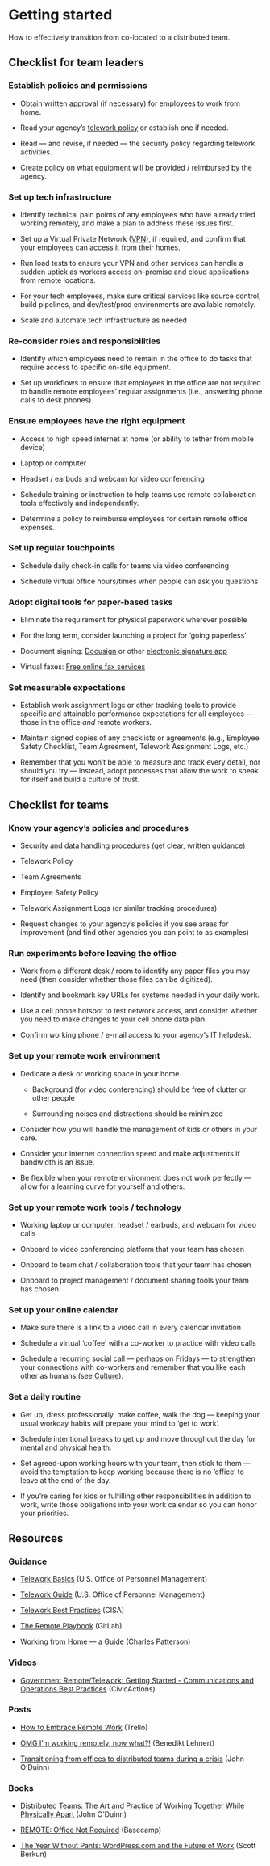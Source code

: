 # Getting started

How to effectively transition from co-located to a distributed team.

## Checklist for team leaders

### Establish policies and permissions

* Obtain written approval (if necessary) for employees to work from home.

* Read your agency’s [telework policy](https://www.businessnewsdaily.com/7749-create-telecommuting-policy.html) or establish one if needed.

* Read — and revise, if needed — the security policy regarding telework activities.

* Create policy on what equipment will be provided / reimbursed by the agency.

### Set up tech infrastructure

* Identify technical pain points of any employees who have already tried working remotely, and make a plan to address these issues first.

* Set up a Virtual Private Network ([VPN](https://www.howtogeek.com/133680/htg-explains-what-is-a-vpn/)), if required, and confirm that your employees can access it from their homes.

* Run load tests to ensure your VPN and other services can handle a sudden uptick as workers access on-premise and cloud applications from remote locations.

* For your tech employees, make sure critical services like source control, build pipelines, and dev/test/prod environments are available remotely.

* Scale and automate tech infrastructure as needed

### Re-consider roles and responsibilities

* Identify which employees need to remain in the office to do tasks that require access to specific on-site equipment.

* Set up workflows to ensure that employees in the office are not required to handle remote employees’ regular assignments (i.e., answering phone calls to desk phones).

### Ensure employees have the right equipment

* Access to high speed internet at home (or ability to tether from mobile device)

* Laptop or computer

* Headset / earbuds and webcam for video conferencing

* Schedule training or instruction to help teams use remote collaboration tools effectively and independently.

* Determine a policy to reimburse employees for certain remote office expenses.

### Set up regular touchpoints

* Schedule daily check-in calls for teams via video conferencing

* Schedule virtual office hours/times when people can ask you questions

### Adopt digital tools for paper-based tasks

* Eliminate the requirement for physical paperwork wherever possible

* For the long term, consider launching a project for ‘going paperless’

* Document signing: [Docusign](https://www.docusign.com/) or other [electronic signature app](https://blog.quoteroller.com/docusign-competitors-and-alternatives/)

* Virtual faxes: [Free online fax services](https://www.lifewire.com/free-fax-services-2378048)

### Set measurable expectations

* Establish work assignment logs or other tracking tools to provide specific and attainable performance expectations for all employees — those in the office *and* remote workers.

* Maintain signed copies of any checklists or agreements (e.g., Employee Safety Checklist, Team Agreement, Telework Assignment Logs, etc.)

* Remember that you won’t be able to measure and track every detail, nor should you try — instead, adopt processes that allow the work to speak for itself and build a culture of trust. 

## Checklist for teams

### Know your agency’s policies and procedures

* Security and data handling procedures (get clear, written guidance)

* Telework Policy

* Team Agreements

* Employee Safety Policy

* Telework Assignment Logs (or similar tracking procedures)

* Request changes to your agency’s policies if you see areas for improvement (and find other agencies you can point to as examples)

### Run experiments before leaving the office

* Work from a different desk / room to identify any paper files you may need (then consider whether those files can be digitized).

* Identify and bookmark key URLs for systems needed in your daily work.

* Use a cell phone hotspot to test network access, and consider whether you need to make changes to your cell phone data plan.

* Confirm working phone / e-mail access to your agency’s IT helpdesk.

### Set up your remote work environment

* Dedicate a desk or working space in your home.

    * Background (for video conferencing) should be free of clutter or other people

    * Surrounding noises and distractions should be minimized

* Consider how you will handle the management of kids or others in your care.

* Consider your internet connection speed and make adjustments if bandwidth is an issue.

* Be flexible when your remote environment does not work perfectly — allow for a learning curve for yourself and others.

### Set up your remote work tools / technology

* Working laptop or computer, headset / earbuds, and webcam for video calls

* Onboard to video conferencing platform that your team has chosen

* Onboard to team chat / collaboration tools that your team has chosen

* Onboard to project management / document sharing tools your team has chosen

### Set up your online calendar

* Make sure there is a link to a video call in every calendar invitation

* Schedule a virtual ‘coffee’ with a co-worker to practice with video calls

* Schedule a recurring social call — perhaps on Fridays — to strengthen your connections with co-workers and remember that you like each other as humans (see [Culture](https://docs.google.com/document/d/1xrBPTGR_7R5FCGja-p2rXaMcN4NAjuE_6pKqPcYwOvQ/edit#heading=h.co7z165sjr2m)).

### Set a daily routine

* Get up, dress professionally, make coffee, walk the dog — keeping your usual workday habits will prepare your mind to ‘get to work’.

* Schedule intentional breaks to get up and move throughout the day for mental and physical health.

* Set agreed-upon working hours with your team, then stick to them — avoid the temptation to keep working because there is no ‘office’ to leave at the end of the day.

* If you’re caring for kids or fulfilling other responsibilities in addition to work, write those obligations into your work calendar so you can honor your priorities.

## Resources

### Guidance

* [Telework Basics](https://www.telework.gov/federal-community/telework-employees/telework-basics/) (U.S. Office of Personnel Management)

* [Telework Guide](https://www.telework.gov/guidance-legislation/telework-guidance/telework-guide/) (U.S. Office of Personnel Management)

* [Telework Best Practices](https://www.cisa.gov/sites/default/files/publications/Telework_Guide_with_NSA_and_DHS_CISA.pdf) (CISA)

* [The Remote Playbook](https://about.gitlab.com/resources/downloads/ebook-remote-playbook.pdf) (GitLab)

* [Working from Home — a Guide](https://medium.com/@charlespattson/working-from-home-a-guide-1c30321cd399) (Charles Patterson)

### Videos

* [Government Remote/Telework: Getting Started - Communications and Operations Best Practices](https://vimeo.com/401528689) (CivicActions)

### Posts

* [How to Embrace Remote Work](https://info.trello.com/hubfs/How_To_Embrace_Remote_Work_Trello_Ultimate_Guide.pdf) (Trello)

* [OMG I’m working remotely, now what?!](https://benediktlehnert.github.io/) (Benedikt Lehnert)

* [Transitioning from offices to distributed teams during a crisis](https://oduinn.com/2020/03/03/transitioning-from-offices-to-distributed-teams/) (John O’Duinn)

### Books

* [Distributed Teams: The Art and Practice of Working Together While Physically Apart](https://www.amzn.com/1732254907) (John O’Duinn)

* [REMOTE: Office Not Required](https://basecamp.com/books/remote) (Basecamp)

* [The Year Without Pants: WordPress.com and the Future of Work](https://scottberkun.com/yearwithoutpants/) (Scott Berkun)
